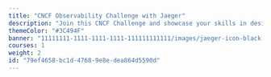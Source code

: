 ```yaml
---
title: "CNCF Observability Challenge with Jaeger"
description: "Join this CNCF Challenge and showcase your skills in designing a distributed tracing architecture using Jaeger."
themeColor: "#3C494F"
banner: "11111111-1111-1111-1111-111111111111/images/jaeger-icon-black.svg"
courses: 1
weight: 2
id: "79ef4658-bc1d-4768-9e8e-dea864d5590d"
---
```

